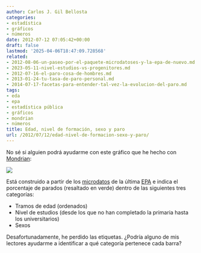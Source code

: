 ```yaml
---
author: Carlos J. Gil Bellosta
categories:
- estadística
- gráficos
- números
date: 2012-07-12 07:05:42+00:00
draft: false
lastmod: '2025-04-06T18:47:09.728568'
related:
- 2012-08-06-un-paseo-por-el-paquete-microdatoses-y-la-epa-de-nuevo.md
- 2023-05-11-nivel-estudios-vs-progenitores.md
- 2012-07-16-el-paro-cosa-de-hombres.md
- 2013-01-24-tu-tasa-de-paro-personal.md
- 2014-07-17-facetas-para-entender-tal-vez-la-evolucion-del-paro.md
tags:
- eda
- epa
- estadística pública
- gráficos
- mondrian
- números
title: Edad, nivel de formación, sexo y paro
url: /2012/07/12/edad-nivel-de-formacion-sexo-y-paro/
---
```


No sé si alguien podrá ayudarme con este gráfico que he hecho con [Mondrian](http://stats.math.uni-augsburg.de/mondrian/):

[![](/wp-uploads/2012/07/paro_sexo_edad_nivel_formacion.png#center)
](/wp-uploads/2012/07/paro_sexo_edad_nivel_formacion.png#center)

Está construido a partir de los [microdatos](http://www.ine.es/prodyser/micro_epa.htm) de la última [EPA](http://www.ine.es/jaxi/menu.do?type=pcaxis&path=%2Ft22/e308_mnu&file=inebase&L=0) e indica el porcentaje de parados (resaltado en verde) dentro de las siguientes tres categorías:

* Tramos de edad (ordenados)
* Nivel de estudios (desde los que no han completado la primaria hasta los universitarios)
* Sexos

Desafortunadamente, he perdido las etiquetas. ¿Podría alguno de mis lectores ayudarme a identificar a qué categoría pertenece cada barra?